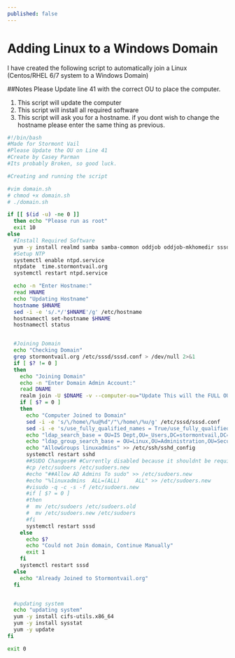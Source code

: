 ```yaml
---
published: false
---
```

# Adding Linux to a Windows Domain

I have created the following script to automatically join a Linux (Centos/RHEL 6/7 system to a Windows Domain)


##Notes
Please Update line 41 with the correct OU to place the computer.

1. This script will update the computer
2. This script will install all required software
3. This script will ask you for a hostname. if you dont wish to change the hostname please enter the same thing as previous.



```bash
#!/bin/bash
#Made for Stormont Vail
#Please Update the OU on Line 41
#Create by Casey Parman
#Its probably Broken, so good luck.

#Creating and running the script

#vim domain.sh
# chmod +x domain.sh 
# ./domain.sh 

if [[ $(id -u) -ne 0 ]]
  then echo "Please run as root"
  exit 10
else 
  #Install Required Software
  yum -y install realmd samba samba-common oddjob oddjob-mkhomedir sssd ntpdate ntp
  #Setup NTP
  systemctl enable ntpd.service 
  ntpdate  time.stormontvail.org
  systemctl restart ntpd.service 

  echo -n "Enter Hostname:"
  read HNAME
  echo "Updating Hostname"
  hostname $HNAME
  sed -i -e 's/.*/'$HNAME'/g' /etc/hostname
  hostnamectl set-hostname $HNAME
  hostnamectl status


  #Joining Domain
  echo "Checking Domain"
  grep stormontvail.org /etc/sssd/sssd.conf > /dev/null 2>&1
  if [ $? != 0 ]
  then
    echo "Joining Domain"
    echo -n "Enter Domain Admin Account:"
    read DNAME
    realm join -U $DNAME -v --computer-ou="Update This will the FULL OU Leave QUOTES" stormontvail.org
    if [ $? = 0 ]
    then
      echo "Computer Joined to Domain"
      sed -i -e 's/\/home\/%u@%d"/"\/home\/%u/g' /etc/sssd/sssd.conf
      sed -i -e 's/use_fully_qualified_names = True/use_fully_qualified_names = False/g' /etc/sssd/sssd.conf
      echo "ldap_search_base = OU=IS Dept,OU=_Users,DC=stormontvail,DC=org" >> /etc/sssd/sssd.conf
      echo "ldap_group_search_base = OU=Linux,OU=Administration,OU=Security Groups,DC=stormontvail,DC=org" >> /etc/sssd/sssd.conf
      echo "AllowGroups linuxadmins" >> /etc/ssh/sshd_config
      systemctl restart sshd
      ##SUDO Changes## #Currently disabled because it shouldnt be required.  Next 9 lines commented out 
      #cp /etc/sudoers /etc/sudoers.new
      #echo "##Allow AD Admins To sudo" >> /etc/sudoers.new
      #echo "%linuxadmins  ALL=(ALL)     ALL" >> /etc/sudoers.new
      #visudo -q -c -s -f /etc/sudoers.new
      #if [ $? = 0 ]
      #then
      #  mv /etc/sudoers /etc/sudoers.old
      #  mv /etc/sudoers.new /etc/sudoers
      #fi
      systemctl restart sssd
    else
      echo $?
      echo "Could not Join domain, Continue Manually"
      exit 1
    fi
    systemctl restart sssd
  else
    echo "Already Joined to Stormontvail.org"
  fi


  #updating system
  echo "updating system"
  yum -y install cifs-utils.x86_64
  yum -y install sysstat 
  yum -y update
fi

exit 0
```

~~~Enjoy~~~
